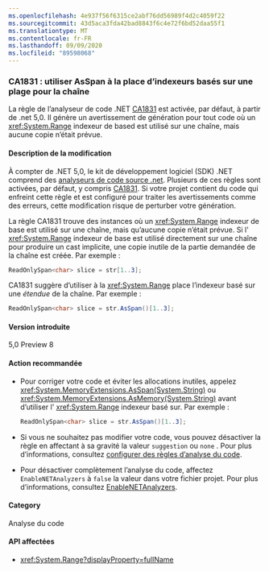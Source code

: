 ```yaml
---
ms.openlocfilehash: 4e937f56f6315ce2abf76dd56989f4d2c4059f22
ms.sourcegitcommit: 43d5aca3fda42bad8843f6c4e72f6bd52daa55f1
ms.translationtype: MT
ms.contentlocale: fr-FR
ms.lasthandoff: 09/09/2020
ms.locfileid: "89598068"
---
```

### <a name="ca1831-use-asspan-instead-of-range-based-indexers-for-string"></a>CA1831 : utiliser AsSpan à la place d’indexeurs basés sur une plage pour la chaîne

La règle de l’analyseur de code .NET [CA1831](/visualstudio/code-quality/ca1831) est activée, par défaut, à partir de .net 5,0. Il génère un avertissement de génération pour tout code où un <xref:System.Range> indexeur de based est utilisé sur une chaîne, mais aucune copie n’était prévue.

#### <a name="change-description"></a>Description de la modification

À compter de .NET 5,0, le kit de développement logiciel (SDK) .NET comprend des [analyseurs de code source .net](../../../../docs/fundamentals/productivity/code-analysis.md). Plusieurs de ces règles sont activées, par défaut, y compris [CA1831](/visualstudio/code-quality/ca1831). Si votre projet contient du code qui enfreint cette règle et est configuré pour traiter les avertissements comme des erreurs, cette modification risque de perturber votre génération.

La règle CA1831 trouve des instances où un <xref:System.Range> indexeur de base est utilisé sur une chaîne, mais qu’aucune copie n’était prévue. Si l' <xref:System.Range> indexeur de base est utilisé directement sur une chaîne pour produire un cast implicite, une copie inutile de la partie demandée de la chaîne est créée. Par exemple :

```csharp
ReadOnlySpan<char> slice = str[1..3];
```

CA1831 suggère d’utiliser à la <xref:System.Range> place l’indexeur basé sur une *étendue* de la chaîne. Par exemple :

```csharp
ReadOnlySpan<char> slice = str.AsSpan()[1..3];
```

#### <a name="version-introduced"></a>Version introduite

5,0 Preview 8

#### <a name="recommended-action"></a>Action recommandée

- Pour corriger votre code et éviter les allocations inutiles, appelez <xref:System.MemoryExtensions.AsSpan(System.String)> ou <xref:System.MemoryExtensions.AsMemory(System.String)> avant d’utiliser l' <xref:System.Range> indexeur basé sur. Par exemple :

  ```csharp
  ReadOnlySpan<char> slice = str.AsSpan()[1..3];
  ```

- Si vous ne souhaitez pas modifier votre code, vous pouvez désactiver la règle en affectant à sa gravité la valeur `suggestion` ou `none` . Pour plus d’informations, consultez [configurer des règles d’analyse du code](../../../../docs/fundamentals/productivity/configure-code-analysis-rules.md).

- Pour désactiver complètement l’analyse du code, affectez `EnableNETAnalyzers` à `false` la valeur dans votre fichier projet. Pour plus d’informations, consultez [EnableNETAnalyzers](../../../../docs/core/project-sdk/msbuild-props.md#enablenetanalyzers).

#### <a name="category"></a>Category

Analyse du code

#### <a name="affected-apis"></a>API affectées

- <xref:System.Range?displayProperty=fullName>

<!--

#### Affected APIs

- `T:System.Range`

-->
